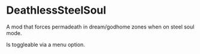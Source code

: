 # DeathlessSteelSoul

A mod that forces permadeath in dream/godhome zones when on steel soul mode.

Is toggleable via a menu option.
